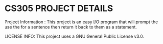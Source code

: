 # CS305 PROJECT DETAILS

Project Information : 
This project is an easy I/O program that will prompt the use the for a sentence then return it back to them as a statement.

LICENSE INFO: 
This project uses a GNU General Public License v3.0.
